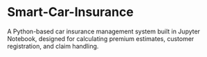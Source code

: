 # Smart-Car-Insurance
A Python-based car insurance management system built in Jupyter Notebook, designed for calculating premium estimates, customer registration, and claim handling.
